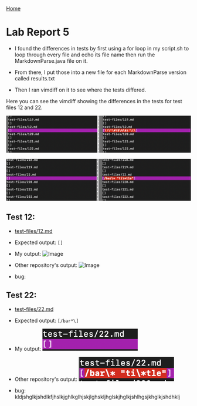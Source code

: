 [Home](../index.md)

# Lab Report 5

* I found the differences in tests by first using a for loop in my script.sh to loop through every file and echo its file name then run the MarkdownParse.java file on it. 

* From there, I put those into a new file for each MarkdownParse version called results.txt

* Then I ran vimdiff on it to see where the tests differed. 

Here you can see the vimdiff showing the differences in the tests for test files 12 and 22.

![Image](test12.png)

![Image](test22.png)

    

## Test 12:

* [test-files/12.md](https://github.com/nidhidhamnani/markdown-parser/blob/main/test-files/12.md?plain=1)


* Expected output: 
`[]`


* My output: 
![Image](my-output.png)


* Other repository's output: 
![Image](their-output.png)

* bug:


## Test 22:

* [test-files/22.md](https://github.com/nidhidhamnani/markdown-parser/blob/main/test-files/22.md?plain=1)


* Expected output: 
`[/bar*\]`


* My output: 
![Image](my-output22.png)


* Other repository's output: 
![Image](their-output22.png)

* bug: kldjshglkjshdlkfjhslkjghlkglhjskjlghskljhglskjhglkjshlhgsjkhglkjshdhklj

